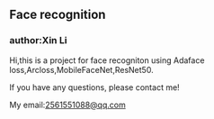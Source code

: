## Face recognition

### author:Xin Li

Hi,this is a project for face recogniton using Adaface loss,Arcloss,MobileFaceNet,ResNet50.

If you have any questions, please contact me!

My email:2561551088@qq.com


